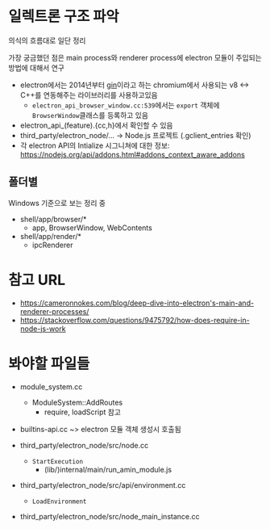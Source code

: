 # 일렉트론 구조 파악
의식의 흐름대로 일단 정리

가장 궁금했던 점은 main process와 renderer process에 electron 모듈이 주입되는 방법에 대해서 연구
- electron에서는 2014년부터 [gin](https://github.com/chromium/chromium/tree/master/gin)이라고 하는 chromium에서 사용되는 v8 <-> C++를 연동해주는 라이브러리를 사용하고있음
    - `electron_api_browser_window.cc:539`에서는 `export` 객체에 `BrowserWindow`클래스를 등록하고 있음
- electron_api_(feature).{cc,h}에서 확인할 수 있음
- third_party/electron_node/... -> Node.js 프로젝트 (.gclient_entries 확인)
- 각 electron API의 Intialize 시그니쳐에 대한 정보: https://nodejs.org/api/addons.html#addons_context_aware_addons

## 폴더별
Windows 기준으로 보는 정리 중

- shell/app/browser/*
    - app, BrowserWindow, WebContents
- shell/app/render/*
    - ipcRenderer

# 참고 URL
- https://cameronnokes.com/blog/deep-dive-into-electron's-main-and-renderer-processes/
- https://stackoverflow.com/questions/9475792/how-does-require-in-node-js-work

# 봐야할 파일들
- module_system.cc
    - ModuleSystem::AddRoutes
        - require, loadScript 참고

- builtins-api.cc ~> electron 모듈 객체 생성시 호출됨

- third_party/electron_node/src/node.cc
    - `StartExecution`
        - (lib/)internal/main/run_amin_module.js
- third_party/electron_node/src/api/environment.cc
    - `LoadEnvironment`
- third_party/electron_node/src/node_main_instance.cc
